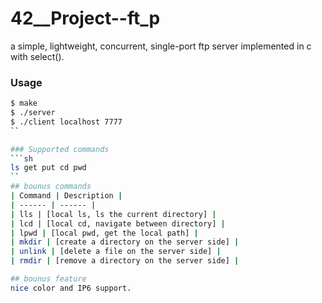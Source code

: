 # 42__Project--ft_p
a simple, lightweight, concurrent, single-port ftp server implemented in c with select(). 


### Usage

```sh
$ make
$ ./server
$ ./client localhost 7777
``

### Supported commands
```sh
ls get put cd pwd
``
## bounus commands
| Command | Description |
| ------ | ------ |
| lls | [local ls, ls the current directory] |
| lcd | [local cd, navigate between directory] |
| lpwd | [local pwd, get the local path] |
| mkdir | [create a directory on the server side] |
| unlink | [delete a file on the server side] |
| rmdir | [remove a directory on the server side] |

## bounus feature
nice color and IP6 support.
